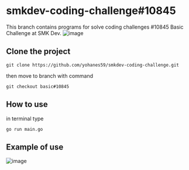 # smkdev-coding-challenge#10845 

This branch contains programs for solve coding challenges #10845 Basic Challenge at SMK Dev.
![image](https://github.com/yohanes59/smkdev-coding-challenge/assets/80000614/9f7501a0-5b9e-4a10-a85c-2a31fe73427c)

## Clone the project
```
git clone https://github.com/yohanes59/smkdev-coding-challenge.git
```

then move to branch with command
```
git checkout basic#10845
```

## How to use

in terminal type
```
go run main.go
```

## Example of use
![image](https://github.com/yohanes59/smkdev-coding-challenge/assets/80000614/1cc22cdb-2e92-4038-81ae-a5a0f241f7df)
